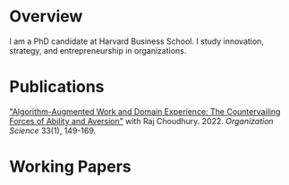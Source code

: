 # Overview

I am a PhD candidate at Harvard Business School. I study innovation, strategy, and entrepreneurship in organizations.

# Publications

["Algorithm-Augmented Work and Domain Experience: The Countervailing Forces of Ability and Aversion"](https://pubsonline.informs.org/doi/abs/10.1287/orsc.2021.1554) with Raj Choudhury. 2022. *Organization Science* 33(1), 149-169.


# Working Papers
